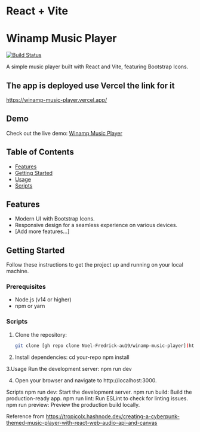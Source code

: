 # React + Vite

# Winamp Music Player

[![Build Status](https://your-build-status-badge-url)](https://link-to-your-ci-cd-pipeline)

A simple music player built with React and Vite, featuring Bootstrap Icons.

## The app is deployed use Vercel the link for it
https://winamp-music-player.vercel.app/

## Demo

Check out the live demo: [Winamp Music Player](https://winamp-music-player.vercel.app/)

## Table of Contents

- [Features](#features)
- [Getting Started](#getting-started)
- [Usage](#usage)
- [Scripts](#scripts)

## Features

- Modern UI with Bootstrap Icons.
- Responsive design for a seamless experience on various devices.
- [Add more features...]

## Getting Started

Follow these instructions to get the project up and running on your local machine.

### Prerequisites

- Node.js (v14 or higher)
- npm or yarn

### Scripts

1. Clone the repository:

   ```bash
   git clone [gh repo clone Noel-Fredrick-au19/winamp-music-player](https://github.com/Noel-Fredrick-au19/winamp-music-player.git)
   
2. Install dependencies:
   cd your-repo
npm install

3.Usage
Run the development server:
npm run dev

4. Open your browser and navigate to http://localhost:3000.

Scripts
npm run dev: Start the development server.
npm run build: Build the production-ready app.
npm run lint: Run ESLint to check for linting issues.
npm run preview: Preview the production build locally.



Reference from
https://tropicolx.hashnode.dev/creating-a-cyberpunk-themed-music-player-with-react-web-audio-api-and-canvas
